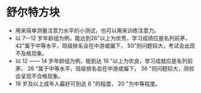 # 舒尔特方块

* 用来简单测量注意力水平的小测试，也可以用来训练注意力。
* 以 7—12 岁年龄组为例，能达到26"以上为优秀，学习成绩应是名列前茅， 42"属于中等水平，班级排名会在中游或偏下， 50"则问题较大，考试会出现不及格现象。
* 以 12 ―― 14 岁年龄组为例，能到达 16 "以上为优良，学习成就应是名列前茅， 26 "属于中等水平，班级排名会在中游或偏下， 36 "则问题较大，测验会呈现不合格现象。
* 18 岁及以上成年人最好可到达 8 "的程度， 20 "为中等程度。